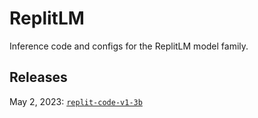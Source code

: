 # ReplitLM
Inference code and configs for the ReplitLM model family.

## Releases
May 2, 2023: [`replit-code-v1-3b`](https://github.com/replit/ReplitLM/tree/main/replit-code-v1-3b)

